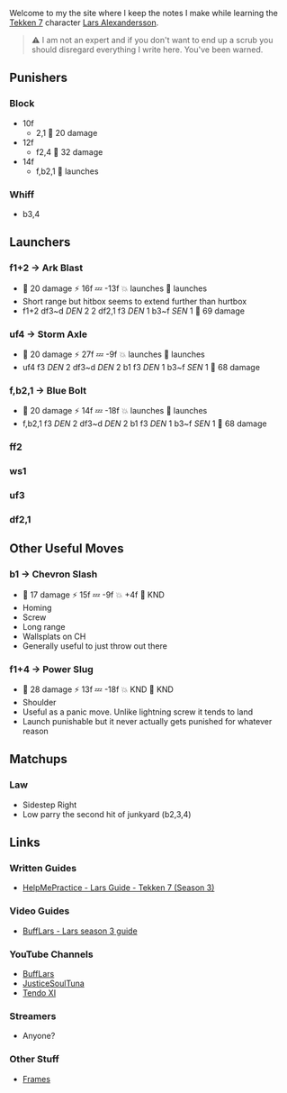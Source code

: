 Welcome to my the site where I keep the notes I make while learning the [Tekken 7](https://en.wikipedia.org/wiki/Tekken_7) character [Lars Alexandersson](https://en.wikipedia.org/wiki/Lars_Alexandersson).

> :warning: I am not an expert and if you don't want to end up a scrub you should disregard everything I write here. You've been warned.

## Punishers

### Block

- 10f
  - 2,1 :purple_heart: 20 damage
- 12f
  - f2,4 :purple_heart: 32 damage
- 14f
  - f,b2,1 :yellow_heart: launches

### Whiff

- b3,4

## Launchers

### f1+2 &rarr; Ark Blast

- :yellow_heart: 20 damage :zap: 16f :zzz: -13f :boom: launches :anger: launches
- Short range but hitbox seems to extend further than hurtbox
- f1+2 df3\~d *DEN* 2 2 df2,1 f3 *DEN* 1 b3\~f *SEN* 1 :yellow_heart: 69 damage

### uf4 &rarr; Storm Axle

- :yellow_heart: 20 damage :zap: 27f :zzz: -9f :boom: launches :anger: launches
- uf4 f3 *DEN* 2 df3\~d *DEN* 2 b1 f3 *DEN* 1 b3\~f *SEN* 1 :yellow_heart: 68 damage

### f,b2,1 &rarr; Blue Bolt

- :yellow_heart: 20 damage :zap: 14f :zzz: -18f :boom: launches :anger: launches
- f,b2,1 f3 *DEN* 2 df3\~d *DEN* 2 b1 f3 *DEN* 1 b3\~f *SEN* 1 :yellow_heart: 68 damage

### ff2

### ws1

### uf3

### df2,1

## Other Useful Moves

### b1 &rarr; Chevron Slash

- :yellow_heart: 17 damage :zap: 15f :zzz: -9f :boom: +4f :anger: KND
- Homing
- Screw
- Long range
- Wallsplats on CH
- Generally useful to just throw out there

### f1+4 &rarr; Power Slug

- :yellow_heart: 28 damage :zap: 13f :zzz: -18f :boom: KND :anger: KND
- Shoulder
- Useful as a panic move. Unlike lightning screw it tends to land
- Launch punishable but it never actually gets punished for whatever reason

## Matchups

### Law

- Sidestep Right
- Low parry the second hit of junkyard (b2,3,4)

## Links

### Written Guides

- [HelpMePractice - Lars Guide - Tekken 7 (Season 3)](https://docs.google.com/document/d/1OUvKXID4n4a2XuFL7qJWBLlU_3C6rBu_Cb4MxWHrP5o/edit?usp=drivesdk)

### Video Guides

- [BuffLars - Lars season 3 guide](https://www.youtube.com/watch?v=60D7B4Sk1e0)

### YouTube Channels

- [BuffLars](https://www.youtube.com/user/JFRAC601)
- [JusticeSoulTuna](https://www.youtube.com/user/TheSoulOfBasement15)
- [Tendo XI](https://www.youtube.com/user/SuperNicksonic)

### Streamers

- Anyone?

### Other Stuff

- [Frames](http://rbnorway.org/lars-t7-frames/)
